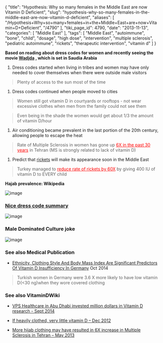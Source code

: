 {
    "title": "Hypothesis: Why so many females in the Middle East are now Vitamin D Deficient",
    "slug": "hypothesis-why-so-many-females-in-the-middle-east-are-now-vitamin-d-deficient",
    "aliases": [
        "/Hypothesis+Why+so+many+females+in+the+Middle+East+are+now+Vitamin+D+Deficient",
        "/4790"
    ],
    "tiki_page_id": 4790,
    "date": "2013-11-13",
    "categories": [
        "Middle East"
    ],
    "tags": [
        "Middle East",
        "autoimmune",
        "bone",
        "child",
        "dosage",
        "high dose",
        "intervention",
        "multiple sclerosis",
        "pediatric autoimmune",
        "rickets",
        "therapeutic intervention",
        "vitamin d"
    ]
}


**Based on reading about dress codes for women and recently seeing the movie [Wadjda](http://www.imdb.com/title/tt2258858/) , which is set in Saudia Arabia** 

1. Dress codes started when living in tribes and women may have only needed to cover themselves when there were outside male visitors

> Plenty of access to the sun most of the time

1. Dress codes continued when people moved to cities

> Women still got vitamin D in courtyards or rooftops - not wear excessive clothes when men from the family could not see them

> Even being in the shade the women would get about 1/3 the amount of vitamin D/hour

1. Air conditioning became prevalent in the last portion of the 20th century, allowing people to escape the heat

> Rate of Multiple Sclerosis in women has gone up <a href="/posts/6x-in-the-past-30-years" style="color: red; text-decoration: underline;" title="This link has an unknown page_id: 4111">6X in the past 30 years</a> in Tehran (MS is strongly related to lack of vitamin D)

1. Predict that [rickets](/categories/rickets) will make its appearance soon in the Middle East 

> Turkey managed to <a href="/posts/reduce-rate-of-rickets-by-60x" style="color: red; text-decoration: underline;" title="This link has an unknown page_id: 1675">reduce rate of rickets by 60X</a> by giving 400 IU of vitamin D to EVERY child

 **Hajab prevalence: Wikipedia** 

<img src="/attachments/d3.mock.jpg" alt="image">

### [Nice dress code summary](http://jorgemestre.com/)

<img src="https://d378j1rmrlek7x.cloudfront.net/attachments/jpeg/dress-codes.jpg" alt="image">

### Male Dominated Culture joke

<img src="https://d378j1rmrlek7x.cloudfront.net/attachments/jpeg/male-dominated-culture.jpg" alt="image">

### See also Medical Publication

* [Ethnicity, Clothing Style And Body Mass Index Are Significant Predictors Of Vitamin D Insufficiency In Germany](http://www.ncbi.nlm.nih.gov/pubmed/25297668?dopt=Abstract) Oct 2014

> Turkish women in Germany were 3.6 X more likely to have low vitamin D(<30 ng)when they wore covered clothing 

### See also VitaminDWiki

* [VPS Healthcare in Abu Dhabi invested million dollars in Vitamin D research - Sept 2014](/posts/vps-healthcare-in-abu-dhabi-invested-million-dollars-in-vitamin-d-research)

* [If heavily clothed, very little vitamin D – Dec 2012](/posts/if-heavily-clothed-very-little-vitamin-d)

* [More hijab clothing may have resulted in 6X increase in Multiple Sclerosis in Tehran – May 2013](/posts/more-hijab-clothing-may-have-resulted-in-6x-increase-in-multiple-sclerosis-in-tehran)
